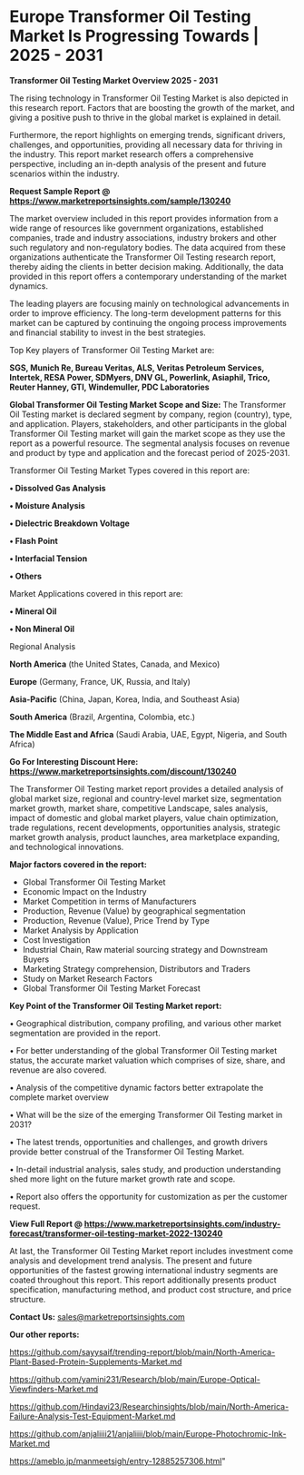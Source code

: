 # Europe Transformer Oil Testing Market Is Progressing Towards | 2025 - 2031

<Strong> Transformer Oil Testing Market Overview 2025 - 2031</strong>

The rising technology in Transformer Oil Testing Market is also depicted in this research report. Factors that are boosting the growth of the market, and giving a positive push to thrive in the global market is explained in detail.

Furthermore, the report highlights on emerging trends, significant drivers, challenges, and opportunities, providing all necessary data for thriving in the industry. This report market research offers a comprehensive perspective, including an in-depth analysis of the present and future scenarios within the industry.

<strong>Request Sample Report @ <a href=https://www.marketreportsinsights.com/sample/130240>https://www.marketreportsinsights.com/sample/130240</a></strong>

The market overview included in this report provides information from a wide range of resources like government organizations, established companies, trade and industry associations, industry brokers and other such regulatory and non-regulatory bodies. The data acquired from these organizations authenticate the Transformer Oil Testing research report, thereby aiding the clients in better decision making. Additionally, the data provided in this report offers a contemporary understanding of the market dynamics.

The leading players are focusing mainly on technological advancements in order to improve efficiency. The long-term development patterns for this market can be captured by continuing the ongoing process improvements and financial stability to invest in the best strategies.

Top Key players of Transformer Oil Testing Market are:

<strong>SGS, Munich Re, Bureau Veritas, ALS, Veritas Petroleum Services, Intertek, RESA Power, SDMyers, DNV GL, Powerlink, Asiaphil, Trico, Reuter Hanney, GTI, Windemuller, PDC Laboratories</strong>

<strong><b>Global Transformer Oil Testing Market Scope and Size:</b></strong>
The Transformer Oil Testing market is declared segment by company, region (country), type, and application. Players, stakeholders, and other participants in the global Transformer Oil Testing market will gain the market scope as they use the report as a powerful resource. The segmental analysis focuses on revenue and product by type and application and the forecast period of 2025-2031.

Transformer Oil Testing Market Types covered in this report are:

<strong>• Dissolved Gas Analysis

• Moisture Analysis

• Dielectric Breakdown Voltage

• Flash Point

• Interfacial Tension

• Others</strong>

Market Applications covered in this report are:

<strong>• Mineral Oil

• Non Mineral Oil</strong> 

Regional Analysis

<strong>North America</strong> (the United States, Canada, and Mexico)

<strong>Europe</strong> (Germany, France, UK, Russia, and Italy)

<strong>Asia-Pacific</strong> (China, Japan, Korea, India, and Southeast Asia)

<strong>South America</strong> (Brazil, Argentina, Colombia, etc.)

<strong>The Middle East and Africa</strong> (Saudi Arabia, UAE, Egypt, Nigeria, and South Africa)

<strong>Go For Interesting Discount Here: <a href=https://www.marketreportsinsights.com/discount/130240>https://www.marketreportsinsights.com/discount/130240</a></strong>

The Transformer Oil Testing market report provides a detailed analysis of global market size, regional and country-level market size, segmentation market growth, market share, competitive Landscape, sales analysis, impact of domestic and global market players, value chain optimization, trade regulations, recent developments, opportunities analysis, strategic market growth analysis, product launches, area marketplace expanding, and technological innovations.

<strong><b>Major factors covered in the report:</b></strong>
<ul>
  <li>Global Transformer Oil Testing Market </li>
  <li>Economic Impact on the Industry</li>
  <li>Market Competition in terms of Manufacturers</li>
  <li>Production, Revenue (Value) by geographical segmentation</li>
  <li>Production, Revenue (Value), Price Trend by Type</li>
  <li>Market Analysis by Application</li>
  <li>Cost Investigation</li>
  <li>Industrial Chain, Raw material sourcing strategy and Downstream Buyers</li>
  <li>Marketing Strategy comprehension, Distributors and Traders</li>
  <li>Study on Market Research Factors</li>
  <li>Global Transformer Oil Testing Market Forecast</li>
</ul>

<strong><b>Key Point of the Transformer Oil Testing Market report:</b></strong>

• Geographical distribution, company profiling, and various other market segmentation are provided in the report.

• For better understanding of the global Transformer Oil Testing market status, the accurate market valuation which comprises of size, share, and revenue are also covered.

• Analysis of the competitive dynamic factors better extrapolate the complete market overview

• What will be the size of the emerging Transformer Oil Testing market in 2031?

• The latest trends, opportunities and challenges, and growth drivers provide better construal of the Transformer Oil Testing Market.

• In-detail industrial analysis, sales study, and production understanding shed more light on the future market growth rate and scope.

• Report also offers the opportunity for customization as per the customer request.

<strong><b>View Full Report @ <a href=https://www.marketreportsinsights.com/industry-forecast/transformer-oil-testing-market-2022-130240>https://www.marketreportsinsights.com/industry-forecast/transformer-oil-testing-market-2022-130240</a></b></strong>


At last, the Transformer Oil Testing Market report includes investment come analysis and development trend analysis. The present and future opportunities of the fastest growing international industry segments are coated throughout this report. This report additionally presents product specification, manufacturing method, and product cost structure, and price structure.

<strong>Contact Us:</strong>
sales@marketreportsinsights.com

<strong>Our other reports:</strong>

<a href=https://github.com/sayysaif/trending-report/blob/main/North-America-Plant-Based-Protein-Supplements-Market.md>https://github.com/sayysaif/trending-report/blob/main/North-America-Plant-Based-Protein-Supplements-Market.md</a>

<a href=https://github.com/yamini231/Research/blob/main/Europe-Optical-Viewfinders-Market.md>https://github.com/yamini231/Research/blob/main/Europe-Optical-Viewfinders-Market.md</a>

<a href=https://github.com/Hindavi23/Researchinsights/blob/main/North-America-Failure-Analysis-Test-Equipment-Market.md>https://github.com/Hindavi23/Researchinsights/blob/main/North-America-Failure-Analysis-Test-Equipment-Market.md</a>

<a href=https://github.com/anjaliiii21/anjaliiii/blob/main/Europe-Photochromic-Ink-Market.md>https://github.com/anjaliiii21/anjaliiii/blob/main/Europe-Photochromic-Ink-Market.md</a>

<a href=https://ameblo.jp/manmeetsigh/entry-12885257306.html>https://ameblo.jp/manmeetsigh/entry-12885257306.html</a>"
